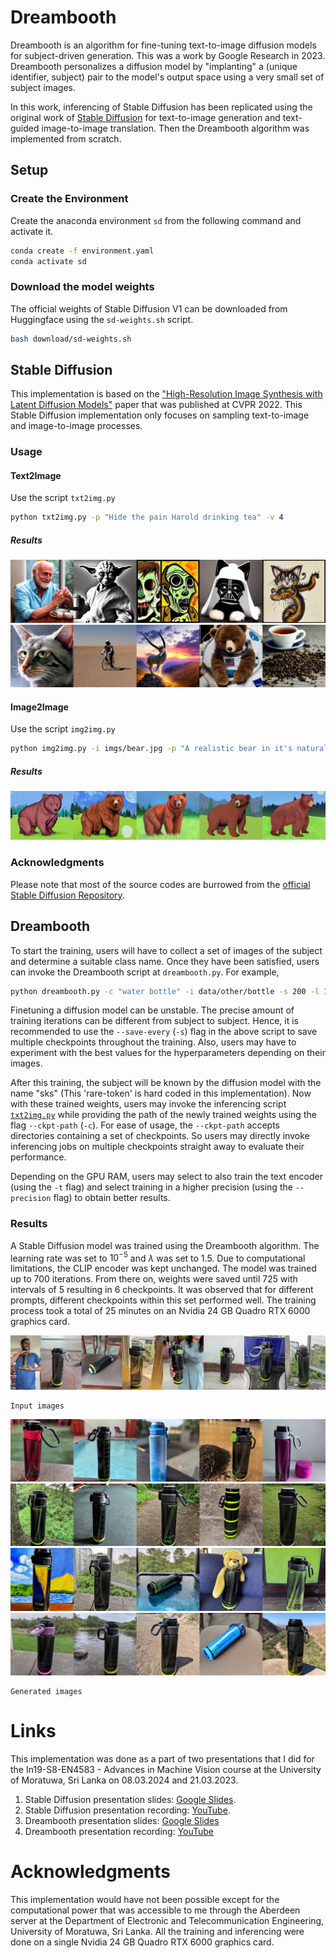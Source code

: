 # Dreambooth

Dreambooth is an algorithm for fine-tuning text-to-image diffusion models for subject-driven generation. This was a work by Google Research in 2023. Dreambooth personalizes a diffusion model by "implanting" a (unique identifier, subject) pair to the model's output space using a very small set of subject images.

In this work, inferencing of Stable Diffusion has been replicated using the original work of [Stable Diffusion](https://github.com/CompVis/stable-diffusion/) for text-to-image generation and text-guided image-to-image translation. Then the Dreambooth algorithm was implemented from scratch.

## Setup

### Create the Environment

Create the anaconda environment `sd` from the following command and activate it.

```bash
conda create -f environment.yaml
conda activate sd
```

### Download the model weights

The official weights of Stable Diffusion V1 can be downloaded from Huggingface using the `sd-weights.sh` script.

```bash
bash download/sd-weights.sh
```

## Stable Diffusion

This implementation is based on the ["High-Resolution Image Synthesis with Latent Diffusion Models"](https://arxiv.org/abs/2112.10752) paper that was published at CVPR 2022. This Stable Diffusion implementation only focuses on sampling text-to-image and image-to-image processes.

### Usage

#### Text2Image

Use the script `txt2img.py`

```bash
python txt2img.py -p "Hide the pain Harold drinking tea" -v 4
```

##### Results

![txt2img](imgs/txt2img1.jpg)
![txt2img](imgs/txt2img2.jpg)

#### Image2Image

Use the script `img2img.py`

```bash
python img2img.py -i imgs/bear.jpg -p "A realistic bear in it's natural habitat under the moon light. Cinematic lighting" -v 4
```

##### Results

![img2img](imgs/img2img.jpg)

### Acknowledgments

Please note that most of the source codes are burrowed from the [official Stable Diffusion Repository](https://github.com/CompVis/stable-diffusion).

## Dreambooth

To start the training, users will have to collect a set of images of the subject and determine a suitable class name. Once they have been satisfied, users can invoke the Dreambooth script at `dreambooth.py`. For example,

```bash
python dreambooth.py -c "water bottle" -i data/other/bottle -s 200 -l 1.5 --learning-rate 1e-5 --iterations 3000
```

Finetuning a diffusion model can be unstable. The precise amount of training iterations can be different from subject to subject. Hence, it is recommended to use the `--save-every` (`-s`) flag in the above script to save multiple checkpoints throughout the training. Also, users may have to experiment with the best values for the hyperparameters depending on their images.

After this training, the subject will be known by the diffusion model with the name "sks" (This 'rare-token' is hard coded in this implementation). Now with these trained weights, users may invoke the inferencing script [`txt2img.py`](#text2image) while providing the path of the newly trained weights using the flag `--ckpt-path` (`-c`). For ease of usage, the `--ckpt-path` accepts directories containing a set of checkpoints. So users may directly invoke inferencing jobs on multiple checkpoints straight away to evaluate their performance.

Depending on the GPU RAM, users may select to also train the text encoder (using the `-t` flag) and select training in a higher precision (using the `--precision` flag) to obtain better results.

### Results

A Stable Diffusion model was trained using the Dreambooth algorithm. The learning rate was set to $10^{-5}$ and $\lambda$ was set to 1.5. Due to computational limitations, the CLIP encoder was kept unchanged. The model was trained up to 700 iterations. From there on, weights were saved until 725 with intervals of 5 resulting in 6 checkpoints. It was observed that for different prompts, different checkpoints within this set performed well. The training process took a total of 25 minutes on an Nvidia 24 GB Quadro RTX 6000 graphics card.

![input images](imgs/dreambooth-input.jpg)

    Input images

![dreabooth1](imgs/dreambooth1.jpg)
![dreabooth2](imgs/dreambooth2.jpg)
![dreabooth3](imgs/dreambooth3.jpg)
![dreabooth4](imgs/dreambooth4.jpg)

    Generated images

# Links

This implementation was done as a part of two presentations that I did for the In19-S8-EN4583 - Advances in Machine Vision course at the University of Moratuwa, Sri Lanka on 08.03.2024 and 21.03.2023.

1. Stable Diffusion presentation slides: [Google Slides](https://docs.google.com/presentation/d/1iFG2YcA_882saTy_V03Bef8Z6j_6MNSzTbhPkyAL5Zs/edit?usp=sharing).
2. Stable Diffusion presentation recording: [YouTube](https://youtu.be/QFCU1_hAQvs?si=2-3Hg6iTfS1Fcdd1).
3. Dreambooth presentation slides: [Google Slides](https://docs.google.com/presentation/d/1AtYPYbN2zTofNovgBo15sMw0G9SmAA8K4s7w-fzIwKg/edit?usp=sharing)
4. Dreambooth presentation recording: [YouTube](https://youtu.be/IYYJKSrsJgc?si=muVEfiMvhuTxaUPw)

# Acknowledgments

This implementation would have not been possible except for the computational power that was accessible to me through the Aberdeen server at the Department of Electronic and Telecommunication Engineering, University of Moratuwa, Sri Lanka. All the training and inferencing were done on a single Nvidia 24 GB Quadro RTX 6000 graphics card.

